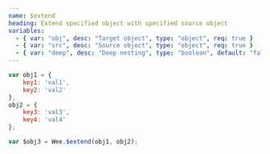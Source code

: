 ```yaml
---
name: $extend
heading: Extend specified object with specified source object
variables:
  - { var: "obj", desc: "Target object", type: "object", req: true }
  - { var: "src", desc: "Source object", type: "object", req: true }
  - { var: "deep", desc: "Deep nesting", type: "boolean", default: "false" }
---
```


```javascript
var obj1 = {
    key1: 'val1',
    key2: 'val2'
},
obj2 = {
    key3: 'val3',
    key4: 'val4'
};
```

```javascript
var $obj3 = Wee.$extend(obj1, obj2);
```
